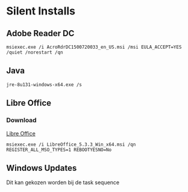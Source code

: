 # Silent Installs

## Adobe Reader DC

```
msiexec.exe /i AcroRdrDC1500720033_en_US.msi /msi EULA_ACCEPT=YES /quiet /norestart /qn
```

## Java 

```
jre-8u131-windows-x64.exe /s
```

## Libre Office

### Download

[Libre Office](https://www.dropbox.com/s/ukkrtia53wdvsuw/LibreOffice_5.3.3_Win_x64.msi?dl=1)

```
msiexec.exe /i LibreOffice_5.3.3_Win_x64.msi /qn REGISTER_ALL_MSO_TYPES=1 REBOOTYESNO=No
```

## Windows Updates

Dit kan gekozen worden bij de task sequence
